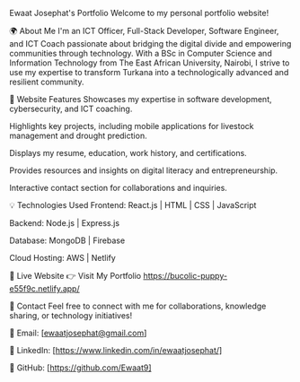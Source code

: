 Ewaat Josephat's Portfolio
Welcome to my personal portfolio website!

🌍 About Me
I'm an ICT Officer, Full-Stack Developer, Software Engineer, and ICT Coach passionate about bridging the digital divide and empowering communities through technology. With a BSc in Computer Science and Information Technology from The East African University, Nairobi, I strive to use my expertise to transform Turkana into a technologically advanced and resilient community.

🚀 Website Features
Showcases my expertise in software development, cybersecurity, and ICT coaching.

Highlights key projects, including mobile applications for livestock management and drought prediction.

Displays my resume, education, work history, and certifications.

Provides resources and insights on digital literacy and entrepreneurship.

Interactive contact section for collaborations and inquiries.

💡 Technologies Used
Frontend: React.js | HTML | CSS | JavaScript

Backend: Node.js | Express.js

Database: MongoDB | Firebase

Cloud Hosting: AWS | Netlify

🔗 Live Website
👉 Visit My Portfolio  https://bucolic-puppy-e55f9c.netlify.app/

📩 Contact
Feel free to connect with me for collaborations, knowledge sharing, or technology initiatives!

📧 Email: [ewaatjosephat@gmail.com]

💼 LinkedIn: [https://www.linkedin.com/in/ewaatjosephat/]

🐙 GitHub: [https://github.com/Ewaat9]
